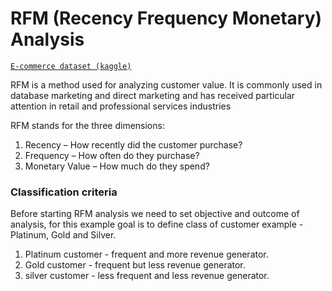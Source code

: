 # RFM (Recency Frequency Monetary) Analysis

[`E-commerce dataset (kaggle)`](https://www.kaggle.com/datasets/carrie1/ecommerce-data?resource=download)

RFM is a method used for analyzing customer value. It is commonly used in database marketing and direct marketing and has received particular attention in retail and professional services industries

RFM stands for the three dimensions:

1. Recency – How recently did the customer purchase?
2. Frequency – How often do they purchase?
3. Monetary Value – How much do they spend?


### Classification criteria

Before starting RFM analysis we need to set objective and outcome of analysis, for this example goal is to define class of customer example - Platinum, Gold and Silver.

1. Platinum customer - frequent and more revenue generator.
2. Gold customer - frequent but less revenue generator.
3. silver customer - less frequent and less revenue generator.
